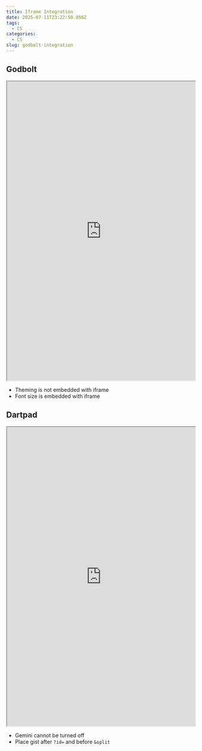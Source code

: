 ```yaml
---
title: Iframe Integration
date: 2025-07-11T23:22:50.056Z
tags:
  - CS
categories:
  - CS
slug: godbolt-integration
---
```


## Godbolt

<div className="godbolt-container">
  <iframe
    width="100%"
    height="800"
    src="https://godbolt.org/e#z:OYLghAFBqd5QCxAYwPYBMCmBRdBLAF1QCcAaPECAMzwBtMA7AQwFtMQByARg9KtQYEAysib0QXAEx8BBAKoBnTAAUAHpwAMvAFYhptJg1DIApJIBCZ86SX1kBPAMqN0AYVS0AriwYgALADspC4AMngMmABy3gBGmMQSAGykAA6oCoSODO5ePv5BaRkOAmER0SxxCVzJtpj2WUIETMQEOd6%2BgTaYdsUMjc0EpVGx8Uk2TS1teZ0KE4PhwxWj1QCUNqiexMjsHGYAzOHIXlgA1CZ7rmLAJIQILOfYJhoAgvuHx5hnF5iqdZ69Dyer0kBwYR08p3OrjQLBS9FUgJebzBHy%2Brkcs2ImFYiOBoPBkIumPCwFxyIJnyhADc6kRiGSQe8IZSLsRDMBMAoyS80AxZj8UsQThkAF6YAD6BBOAHcvgARE4ADg0pBOCHlJ0kflVLCYqnFhHiGq4Gg050sPIE/NUguFBHQIBAxKMJ2QCGaCg1ZkkJwAdCAALTnOVWABU%2BzMAFYAALe81AoHhKW68IQFZnAIW54nHN2h0gGn2EhQ2b552kvbYE7EVDShQQBAreMvXN5x38Yji7FuiClx0/P69R0pZqqvsFvCYOuOxxNCAaTwi1WN31xYCptZtidThQz1BzhdLtUrX0uNOkIGt1smSOWSSJG9yiC82bCvBiyUnACe6ZMmcvV6AegGwxPQJx4LqwAahAXC%2BhoJwBpqcEnKG34nAA9MezbZoBV41nWN7mF%2Bj4auOVKTtOICzkw86Lqq0pNi2uHMX%2BrhbuRO6OgQbJ8h2LAQIRZgPpGT6ihKUqqL%2B/5McxsknMBnigZ8WJiNBey%2BpGKEnKoGEyghSGRk2exZnJcnjjCcI/FCClKQ8roQCptCqhBTDAJuIoaqYxkAaZuFiZ%2BeAama3kyb5V7SggdCfL29qOgwJD8SKv4XMGJx%2BMhQlCeBVhWGiJy6vqhrEIxOFhbJHmpR5qEVRYrrYWVgFYgQmwMOBXxVgVBoEEa5wAGInGAHADUNICuu6xBcregVRmNHq%2BmJaaPvVDV/nKUlseOPEcruIBECWsVOtxJIPItIWlVeq1GVmPknB2JzPlaUpMP8qBZfhJyjfhCglcx5kbFKUJQtWtZokDg03q4DDg2dq1Ahway0Jwka8L4HBaKQqCcK4OW1QoGxbJSIKSLwBCaPDawINiWAJOeADWEimqQiMcH4vAsCAkYqqj6OYxwvC7iqpNo/DpBwLASADsgL1kBQEDNMACjKIY3RCAgtaozwpAWXQTC9ErES0Kr6tk1rqCwlFCTAFwkZcKb5v0MQkSsDsvDaw7ADy/xG9K3O8JLzzEArnB%2B78yCNPgqO8PwggiGI7BSDIgiKCo6jC6Qui2wYRgoDj1i0HgMS7pAayoCkvS7hwAbu3sCGlsGpgWFYIK8KgNLEMQeBYEX57EJ4ggQZgAAqqAeN3ax45s2x6OMEf6yras%2B5wmvSmyKRLyLzPI6QvsY5w2Ch9L2mKokAaJH4JzAMgyAnNbvpcPd2ONxYqq4IQJBnETKwk2TKwU1ToznmZqzUg7NObbxNrzfmIBBY/wRpwPYKMIHB1IELLQv9SBtwyE4PwQA%3D%3D"
    title="Compiler Explorer"
    sandbox="allow-scripts allow-same-origin"
    loading="lazy"
  ></iframe>
</div>

- Theming is not embedded with iframe
- Font size is embedded with iframe

## Dartpad

<div className="godbolt-container">
  <iframe
    width="100%"
    height="800"
    src="https://dartpad.dev/embed-inline.html?id=f6b391a0280187585c9256ef42e5d913&split=20&theme=dark"
    title="Dartpad Embedded"
    sandbox="allow-scripts allow-same-origin"
    loading="lazy"
  ></iframe>
</div>

- Gemini cannot be turned off
- Place gist after `?id=` and before `&split`
